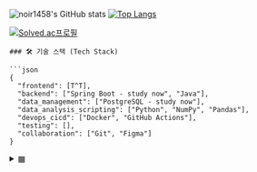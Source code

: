

![noir1458's GitHub stats](https://github-readme-stats.vercel.app/api?username=noir1458&show_icons=true&theme=transparent&rank_icon=github)
[![Top Langs](https://github-readme-stats.vercel.app/api/top-langs/?username=noir1458&layout=compact&theme=transparent)](https://github.com/noir1458/github-readme-stats)

[![Solved.ac프로필](http://mazassumnida.wtf/api/v2/generate_badge?boj=noir1458)](https://solved.ac/noir1458)

```
### 🛠️ 기술 스택 (Tech Stack)

```json
{
  "frontend": [T^T],
  "backend": ["Spring Boot - study now", "Java"],
  "data_management": ["PostgreSQL - study now"],
  "data_analysis_scripting": ["Python", "NumPy", "Pandas"],
  "devops_cicd": ["Docker", "GitHub Actions"],
  "testing": [],
  "collaboration": ["Git", "Figma"]
}
```

<details>
<summary>▦</summary>

<!-- summary 아래 한칸 공백 두어야함 -->


[![noir1458](https://img.shields.io/endpoint?url=https%3A%2F%2Fatcoder-badges.now.sh%2Fapi%2Fatcoder%2Fjson%2Fnoir1458)](https://atcoder.jp/users/noir1458)
[![noir1458](https://img.shields.io/endpoint?url=https%3A%2F%2Fatcoder-badges.now.sh%2Fapi%2Fcodeforces%2Fjson%2Fnoir1458)](https://codeforces.com/profile/noir1458)

[![LeetCode](https://img.shields.io/badge/LeetCode-FFA116?style=for-the-badge&logo=LeetCode&logoColor=black)](https://leetcode.com/u/noir1458)
[cryptohack](https://cryptohack.org/user/noir1458/)
[dreamhack](https://dreamhack.io/users/50808/) 
[projecteuler](https://projecteuler.net/progress=noir1458)

 
</details>



  



<!--
[![Leetcode Stats](https://leetcard.jacoblin.cool/noir1458)](https://leetcode.com/noir1458)
**noir1458/noir1458** is a ✨ _special_ ✨ repository because its `README.md` (this file) appears on your GitHub profile.

Here are some ideas to get you started:

- 🔭 I’m currently working on ...
- 🌱 I’m currently learning ...
- 👯 I’m looking to collaborate on ...
- 🤔 I’m looking for help with ...
- 💬 Ask me about ...
- 📫 How to reach me: ...
- 😄 Pronouns: ...
- ⚡ Fun fact: ...
-->  

